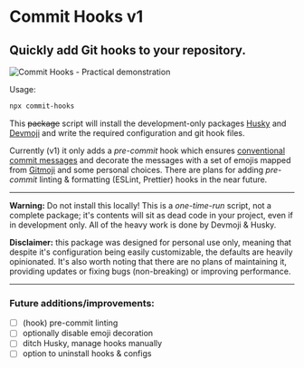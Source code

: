 # Commit Hooks v1
Quickly add Git hooks to your repository.
---
![Commit Hooks - Practical demonstration](https://i.imgur.com/igRO2VX.gif)

Usage: 
```bash
npx commit-hooks
```

This ~~package~~ script will install the development-only packages [Husky] and [Devmoji] and write the required configuration and git hook files.

Currently (v1) it only adds a *pre-commit* hook which ensures [conventional commit messages] and decorate the messages with a set of emojis mapped from [Gitmoji] and some personal choices. There are plans for adding *pre-commit* linting & formatting (ESLint,  Prettier) hooks in the near future. 

---

**Warning:** Do not install this locally! This is a *one-time-run* script, not a complete package; it's contents will sit as dead code in your project, even if in development only. All of the heavy work is done by Devmoji & Husky.

**Disclaimer:** this package was designed for personal use only, meaning  that despite it's configuration being easily customizable, the defaults are heavily opinionated. It's also worth noting that there are no plans of maintaining it, providing updates or fixing bugs (non-breaking) or improving performance.

---
### Future additions/improvements:
 - [ ] (hook) pre-commit linting
 - [ ] optionally disable emoji decoration
 - [ ] ditch Husky, manage hooks manually
 - [ ] option to uninstall hooks & configs

[Devmoji]:https://www.npmjs.com/package/devmoji
[Husky]:https://www.npmjs.com/package/husky
[conventional commit messages]:https://www.conventionalcommits.org/en/v1.0.0/#summary
[Gitmoji]:https://gitmoji.dev/